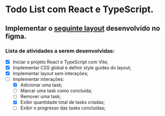 # Todo List com React e TypeScript.

## Implementar o [seguinte layout](https://www.figma.com/file/rJmc4EQko4LDGjDhue2veD/ToDo-List-%E2%80%A2-Desafio-React?type=design&node-id=0%3A1&mode=design&t=t7IhpNcOUxL76UZJ-1) desenvolvido no figma.

### Lista de atividades a serem desenvolvidas:

- [x] Iniciar o projeto React e TypeScript com Vite;
- [x] Implementar CSS global e definir style guides do layout;
- [x] Implementar layout sem interações;
- [ ] Implementar interações:
  - [x] Adicionar uma task;
  - [ ] Marcar uma task como concluída;
  - [ ] Remover uma task;
  - [x] Exibir quantidade total de tasks criadas;
  - [ ] Exibir o progresso das tasks concluídas;